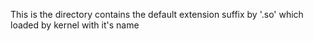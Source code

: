 This is the directory contains the default extension suffix by '.so'
which loaded by kernel with it's name